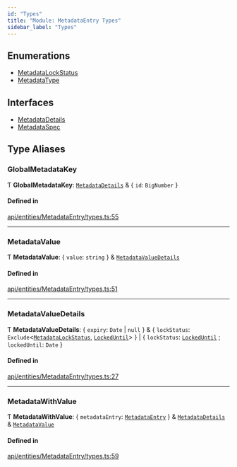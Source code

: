 ```yaml
---
id: "Types"
title: "Module: MetadataEntry Types"
sidebar_label: "Types"
---
```


## Enumerations

- [MetadataLockStatus](../../../../../enums/API/Entities/MetadataEntry/Types/MetadataLockStatus/MetadataLockStatus.md)
- [MetadataType](../../../../../enums/API/Entities/MetadataEntry/Types/MetadataType/MetadataType.md)

## Interfaces

- [MetadataDetails](../../../../../interfaces/API/Entities/MetadataEntry/Types/MetadataDetails/MetadataDetails.md)
- [MetadataSpec](../../../../../interfaces/API/Entities/MetadataEntry/Types/MetadataSpec/MetadataSpec.md)

## Type Aliases

### GlobalMetadataKey

Ƭ **GlobalMetadataKey**: [`MetadataDetails`](../../../../../interfaces/API/Entities/MetadataEntry/Types/MetadataDetails/MetadataDetails.md) & \{ `id`: `BigNumber`  }

#### Defined in

[api/entities/MetadataEntry/types.ts:55](https://github.com/PolymeshAssociation/polymesh-sdk/blob/b55e63737/src/api/entities/MetadataEntry/types.ts#L55)

___

### MetadataValue

Ƭ **MetadataValue**: \{ `value`: `string`  } & [`MetadataValueDetails`](Types.md#metadatavaluedetails)

#### Defined in

[api/entities/MetadataEntry/types.ts:51](https://github.com/PolymeshAssociation/polymesh-sdk/blob/b55e63737/src/api/entities/MetadataEntry/types.ts#L51)

___

### MetadataValueDetails

Ƭ **MetadataValueDetails**: \{ `expiry`: `Date` \| ``null``  } & \{ `lockStatus`: `Exclude`\<[`MetadataLockStatus`](../../../../../enums/API/Entities/MetadataEntry/Types/MetadataLockStatus/MetadataLockStatus.md), [`LockedUntil`](../../../../../enums/API/Entities/MetadataEntry/Types/MetadataLockStatus/MetadataLockStatus.md#lockeduntil)\>  } \| \{ `lockStatus`: [`LockedUntil`](../../../../../enums/API/Entities/MetadataEntry/Types/MetadataLockStatus/MetadataLockStatus.md#lockeduntil) ; `lockedUntil`: `Date`  }

#### Defined in

[api/entities/MetadataEntry/types.ts:27](https://github.com/PolymeshAssociation/polymesh-sdk/blob/b55e63737/src/api/entities/MetadataEntry/types.ts#L27)

___

### MetadataWithValue

Ƭ **MetadataWithValue**: \{ `metadataEntry`: [`MetadataEntry`](../../../../../classes/API/Entities/MetadataEntry/MetadataEntry.md)  } & [`MetadataDetails`](../../../../../interfaces/API/Entities/MetadataEntry/Types/MetadataDetails/MetadataDetails.md) & [`MetadataValue`](Types.md#metadatavalue)

#### Defined in

[api/entities/MetadataEntry/types.ts:59](https://github.com/PolymeshAssociation/polymesh-sdk/blob/b55e63737/src/api/entities/MetadataEntry/types.ts#L59)
